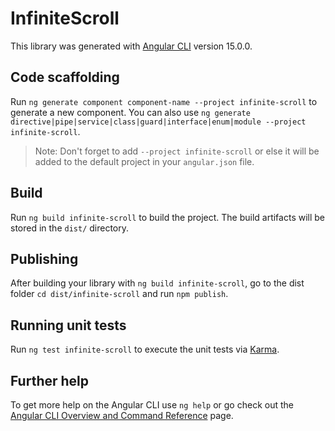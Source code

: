 # InfiniteScroll

This library was generated with [Angular CLI](https://github.com/angular/angular-cli) version 15.0.0.

## Code scaffolding

Run `ng generate component component-name --project infinite-scroll` to generate a new component. You can also use `ng generate directive|pipe|service|class|guard|interface|enum|module --project infinite-scroll`.
> Note: Don't forget to add `--project infinite-scroll` or else it will be added to the default project in your `angular.json` file. 

## Build

Run `ng build infinite-scroll` to build the project. The build artifacts will be stored in the `dist/` directory.

## Publishing

After building your library with `ng build infinite-scroll`, go to the dist folder `cd dist/infinite-scroll` and run `npm publish`.

## Running unit tests

Run `ng test infinite-scroll` to execute the unit tests via [Karma](https://karma-runner.github.io).

## Further help

To get more help on the Angular CLI use `ng help` or go check out the [Angular CLI Overview and Command Reference](https://angular.io/cli) page.
